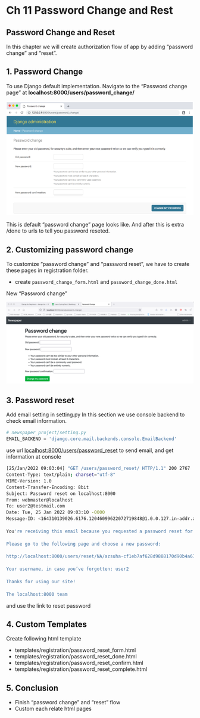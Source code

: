 # Ch 11 Password Change and Rest

## Password Change and Reset

In this chapter we will create authorization flow of app by adding “password change” and “reset”.

## 1. Password Change

To use Django default implementation. Navigate to the “Password change page” at **localhost:8000/users/password_change/**

![Untitled](doc/Untitled.png)

This is default “password change” page looks like. And after this is extra /done to urls to tell you password reseted.

## 2. Customizing password change

To customize “password change” and “password reset”, we have to create these pages in registration folder.

- create `password_change_form.html` and `password_change_done.html`

New “Password change”  

![Untitled](doc/Untitled%201.png)

## 3. Password reset

Add email setting in setting.py In this section we use console backend to check email information.

```python
# newspaper_project/setting.py
EMAIL_BACKEND = 'django.core.mail.backends.console.EmailBackend'
```

use url [localhost:8000/users/password_reset](http://localhost:8000/users/password_reset) to send email, and get information at console

```bash
[25/Jan/2022 09:03:04] "GET /users/password_reset/ HTTP/1.1" 200 2767
Content-Type: text/plain; charset="utf-8"
MIME-Version: 1.0
Content-Transfer-Encoding: 8bit
Subject: Password reset on localhost:8000
From: webmaster@localhost
To: user2@testmail.com
Date: Tue, 25 Jan 2022 09:03:10 -0000
Message-ID: <164310139026.6176.12046099622072719848@1.0.0.127.in-addr.arpa>

You're receiving this email because you requested a password reset for your user account at localhost:8000.

Please go to the following page and choose a new password:

http://localhost:8000/users/reset/NA/azsuha-cf1eb7af628d9888170d90b4a673cfe9/

Your username, in case you’ve forgotten: user2

Thanks for using our site!

The localhost:8000 team
```

and use the link to reset password

## 4. Custom Templates

Create following html template

- templates/registration/password_reset_form.html
- templates/registration/password_reset_done.html
- templates/registration/password_reset_confirm.html
- templates/registration/password_reset_complete.html

## 5. Conclusion

- Finish “password change” and “reset” flow
- Custom each relate html pages
